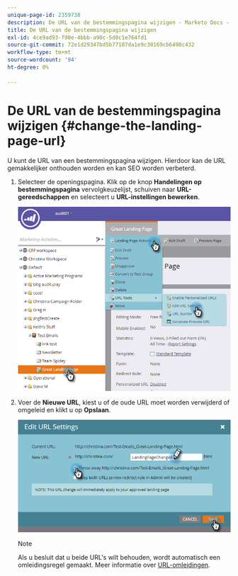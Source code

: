 ```yaml
---
unique-page-id: 2359738
description: De URL van de bestemmingspagina wijzigen - Marketo Docs - Productdocumentatie
title: De URL van de bestemmingspagina wijzigen
exl-id: 4ce9ad93-f90e-4bbb-a90c-5d0c1e764fd1
source-git-commit: 72e1d29347bd5b77107da1e9c30169cb6490c432
workflow-type: tm+mt
source-wordcount: '94'
ht-degree: 0%

---
```


# De URL van de bestemmingspagina wijzigen {#change-the-landing-page-url}

U kunt de URL van een bestemmingspagina wijzigen. Hierdoor kan de URL gemakkelijker onthouden worden en kan SEO worden verbeterd.

1. Selecteer de openingspagina. Klik op de knop **Handelingen op bestemmingspagina** vervolgkeuzelijst, schuiven naar **URL-gereedschappen** en selecteert u **URL-instellingen bewerken**.

   ![](assets/one.png)

1. Voer de **Nieuwe URL**, kiest u of de oude URL moet worden verwijderd of omgeleid en klikt u op **Opslaan**.

   ![](assets/two.png)

   >[!NOTE]
   >
   >Als u besluit dat u beide URL&#39;s wilt behouden, wordt automatisch een omleidingsregel gemaakt. Meer informatie over [URL-omleidingen](/help/marketo/product-docs/demand-generation/landing-pages/personalizing-landing-pages/redirect-a-url-path.md).
